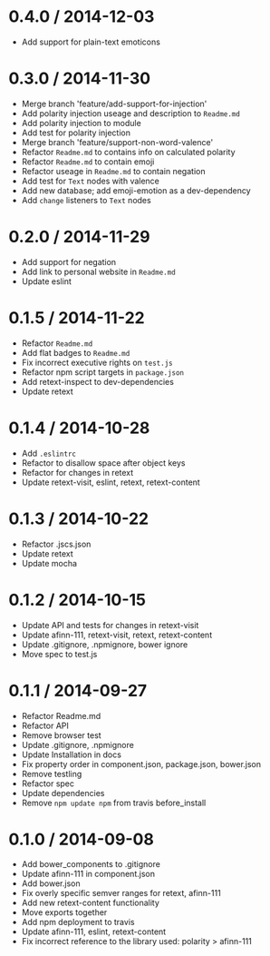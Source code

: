 
0.4.0 / 2014-12-03
==================

 * Add support for plain-text emoticons

0.3.0 / 2014-11-30
==================

 * Merge branch 'feature/add-support-for-injection'
 * Add polarity injection useage and description to `Readme.md`
 * Add polarity injection to module
 * Add test for polarity injection
 * Merge branch 'feature/support-non-word-valence'
 * Refactor `Readme.md` to contains info on calculated polarity
 * Refactor `Readme.md` to contain emoji
 * Refactor useage in `Readme.md` to contain negation
 * Add test for `Text` nodes with valence
 * Add new database; add emoji-emotion as a dev-dependency
 * Add `change` listeners to `Text` nodes

0.2.0 / 2014-11-29
==================

 * Add support for negation
 * Add link to personal website in `Readme.md`
 * Update eslint

0.1.5 / 2014-11-22
==================

 * Refactor `Readme.md`
 * Add flat badges to `Readme.md`
 * Fix incorrect executive rights on `test.js`
 * Refactor npm script targets in `package.json`
 * Add retext-inspect to dev-dependencies
 * Update retext

0.1.4 / 2014-10-28
==================

 * Add `.eslintrc`
 * Refactor to disallow space after object keys
 * Refactor for changes in retext
 * Update retext-visit, eslint, retext, retext-content

0.1.3 / 2014-10-22
==================

 * Refactor .jscs.json
 * Update retext
 * Update mocha

0.1.2 / 2014-10-15
==================

 * Update API and tests for changes in retext-visit
 * Update afinn-111, retext-visit, retext, retext-content
 * Update .gitignore, .npmignore, bower ignore
 * Move spec to test.js

0.1.1 / 2014-09-27
==================

 * Refactor Readme.md
 * Refactor API
 * Remove browser test
 * Update .gitignore, .npmignore
 * Update Installation in docs
 * Fix property order in component.json, package.json, bower.json
 * Remove testling
 * Refactor spec
 * Update dependencies
 * Remove `npm update npm` from travis before_install

0.1.0 / 2014-09-08
==================

 * Add bower_components to .gitignore
 * Update afinn-111 in component.json
 * Add bower.json
 * Fix overly specific semver ranges for retext, afinn-111
 * Add new retext-content functionality
 * Move exports together
 * Add npm deployment to travis
 * Update afinn-111, eslint, retext-content
 * Fix incorrect reference to the library used: polarity > afinn-111
